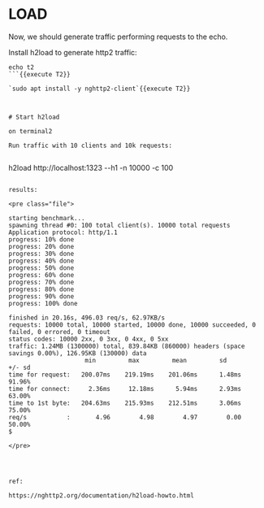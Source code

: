 # LOAD
Now, we should generate traffic performing requests to the echo.

Install h2load to generate http2 traffic:

```
echo t2
```{{execute T2}}

`sudo apt install -y nghttp2-client`{{execute T2}}



# Start h2load

on terminal2

Run traffic with 10 clients and 10k requests:


```
h2load http://localhost:1323  --h1 -n 10000 -c 100
```{{execute T2}}

results:

<pre class="file">

starting benchmark...
spawning thread #0: 100 total client(s). 10000 total requests
Application protocol: http/1.1
progress: 10% done
progress: 20% done
progress: 30% done
progress: 40% done
progress: 50% done
progress: 60% done
progress: 70% done
progress: 80% done
progress: 90% done
progress: 100% done

finished in 20.16s, 496.03 req/s, 62.97KB/s
requests: 10000 total, 10000 started, 10000 done, 10000 succeeded, 0 failed, 0 errored, 0 timeout
status codes: 10000 2xx, 0 3xx, 0 4xx, 0 5xx
traffic: 1.24MB (1300000) total, 839.84KB (860000) headers (space savings 0.00%), 126.95KB (130000) data
                     min         max         mean         sd        +/- sd
time for request:   200.07ms    219.19ms    201.06ms      1.48ms    91.96%
time for connect:     2.36ms     12.18ms      5.94ms      2.93ms    63.00%
time to 1st byte:   204.63ms    215.93ms    212.51ms      3.06ms    75.00%
req/s           :       4.96        4.98        4.97        0.00    50.00%
$ 

</pre>




ref:

https://nghttp2.org/documentation/h2load-howto.html


